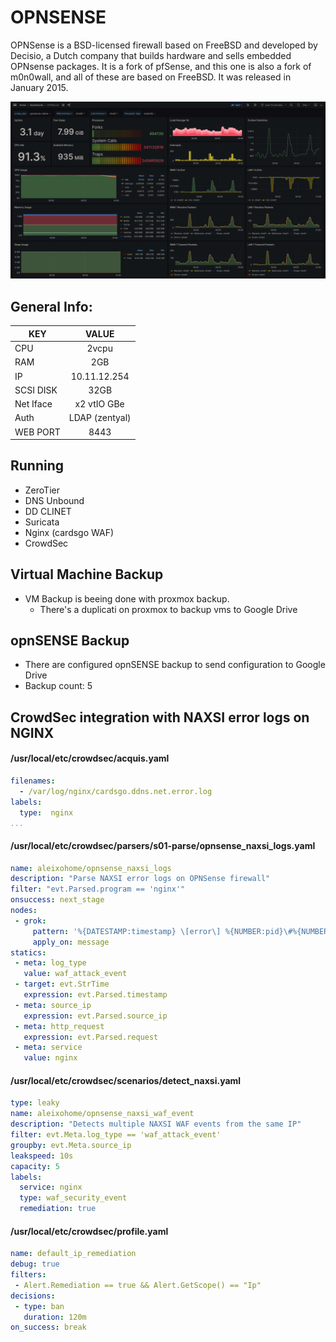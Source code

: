 # OPNSENSE

OPNSense is a BSD-licensed firewall based on FreeBSD and developed by Decisio, a Dutch company that builds hardware and sells embedded OPNsense packages. It is a fork of pfSense, and this one is also a fork of m0n0wall, and all of these are based on FreeBSD. It was released in January 2015.

[![grafana](../../static/images/opnsense-monitoring.png)]()

## General Info:
| KEY   |      VALUE      |
|----------|:-------------:|
| CPU | 2vcpu |
| RAM |    2GB   |
| IP | 10.11.12.254 |
| SCSI DISK | 32GB |
| Net Iface | x2 vtIO GBe |
| Auth | LDAP (zentyal) |
| WEB PORT | 8443 |

## Running
- ZeroTier
- DNS Unbound
- DD CLINET
- Suricata
- Nginx (cardsgo WAF)
- CrowdSec

## Virtual Machine Backup
- VM Backup is beeing done with proxmox backup.
  - There's a duplicati on proxmox to backup vms to Google Drive
## opnSENSE Backup
- There are configured opnSENSE backup to send configuration to Google Drive
- Backup count: 5


## CrowdSec integration with NAXSI error logs on  NGINX

#### /usr/local/etc/crowdsec/acquis.yaml
```yaml
filenames:
  - /var/log/nginx/cardsgo.ddns.net.error.log
labels:
  type:  nginx
...

```
#### /usr/local/etc/crowdsec/parsers/s01-parse/opnsense_naxsi_logs.yaml
```yaml
name: aleixohome/opnsense_naxsi_logs
description: "Parse NAXSI error logs on OPNSense firewall"
filter: "evt.Parsed.program == 'nginx'"
onsuccess: next_stage
nodes:
 - grok:
     pattern: '%{DATESTAMP:timestamp} \[error\] %{NUMBER:pid}\#%{NUMBER:tid}: \*%{NUMBER:connection_id} NAXSI_FMT: ip=%{IP:source_ip}&server=%{IPORHOST:serverip}&uri=%{URIPATHPARAM:server_uri}&config=block&rid=%{DATA:rid}&cscore0=%{DATA:cscore0}&score0=%{NUMBER:score}&zone0=%{DATA:zone0}&id0=%{NUMBER:rule_id}&var_name0=%{DATA:var_name0}, client: %{IP:client_ip}, server: %{IPORHOST:server_hostname}, request: "%{DATA:request}", host: "%{DATA:host}"'
     apply_on: message
statics:
 - meta: log_type
   value: waf_attack_event
 - target: evt.StrTime
   expression: evt.Parsed.timestamp
 - meta: source_ip
   expression: evt.Parsed.source_ip
 - meta: http_request
   expression: evt.Parsed.request
 - meta: service
   value: nginx
```

#### /usr/local/etc/crowdsec/scenarios/detect_naxsi.yaml
```yaml
type: leaky
name: aleixohome/opnsense_naxsi_waf_event
description: "Detects multiple NAXSI WAF events from the same IP"
filter: evt.Meta.log_type == 'waf_attack_event'
groupby: evt.Meta.source_ip
leakspeed: 10s
capacity: 5
labels:
  service: nginx
  type: waf_security_event
  remediation: true
```

#### /usr/local/etc/crowdsec/profile.yaml
```yaml
name: default_ip_remediation
debug: true
filters:
 - Alert.Remediation == true && Alert.GetScope() == "Ip"
decisions:
 - type: ban
   duration: 120m
on_success: break
```
